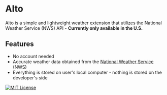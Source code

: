 
# Alto
Alto is a simple and lightweight weather extension that utilizes the National Weather Service (NWS) API - **Currently only available in the U.S.**



## Features

- No account needed
- Accurate weather data obtained from the [National Weather Service](https://www.weather.gov/) (NWS)
- Everything is stored on user's local computer - nothing is stored on the developer's side




[![MIT License](https://img.shields.io/badge/License-MIT-green.svg)](https://choosealicense.com/licenses/mit/)

